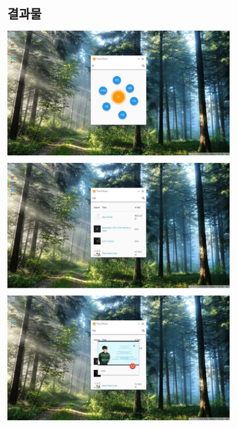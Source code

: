 # 결과물

![mindmap](./assets/mindmap.jpg)

![music_list](./assets/music_list.jpg)

![music_player](./assets/music_player.jpg)
